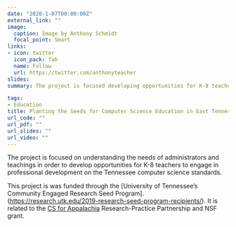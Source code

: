```yaml
---
date: "2020-1-07T00:00:00Z"
external_link: ""
image:
  caption: Image by Anthony Schmidt
  focal_point: Smart
links:
- icon: twitter
  icon_pack: fab
  name: Follow
  url: https://twitter.com/anthonyteacher
slides:
summary: The project is focused developing opportunities for K-8 teachers to engage in professional development on the Tennessee computer science standards.

tags:
- Education
title: Planting the Seeds for Computer Science Education in East Tennessee
url_code: ""
url_pdf: ""
url_slides: ""
url_video: ""
---
```


The project is focused on understanding the needs of administrators and teachings in order to develop opportunities for K-8 teachers to engage in professional development on the Tennessee computer science standards.

This project is was funded through the [University of Tennessee’s Community Engaged Research Seed Program].(https://research.utk.edu/2019-research-seed-program-recipients/). It is related to the [CS for Appalachia](https://www.makingdatasciencecount.com/project/cs4appalachia/) Research-Practice Partnership and NSF grant.